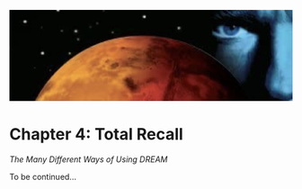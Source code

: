 ![chapter4](./img/chapter_4.png)
# Chapter 4: Total Recall
_The Many Different Ways of Using DREAM_

To be continued...